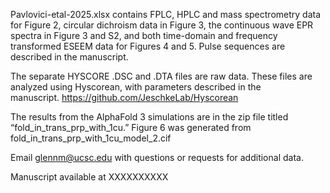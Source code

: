 Pavlovici-etal-2025.xlsx contains FPLC, HPLC and mass spectrometry data for Figure 2, circular dichroism data in Figure 3, the continuous wave EPR spectra in Figure 3 and S2, and both time-domain and frequency transformed ESEEM data for Figures 4 and 5. Pulse sequences are described in the manuscript.

The separate HYSCORE .DSC and .DTA files are raw data. These files are analyzed using Hyscorean, with parameters described in the manuscript. https://github.com/JeschkeLab/Hyscorean

The results from the AlphaFold 3 simulations are in the zip file titled “fold_in_trans_prp_with_1cu.” Figure 6 was generated from fold_in_trans_prp_with_1cu_model_2.cif

Email glennm@ucsc.edu with questions or requests for additional data.

Manuscript available at XXXXXXXXXX
